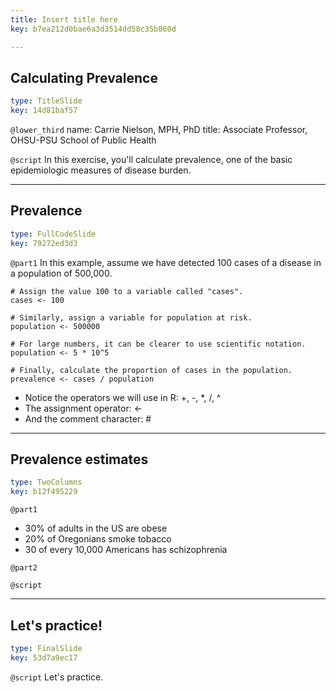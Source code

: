 ```yaml
---
title: Insert title here
key: b7ea212d0bae6a3d3514dd58c35b060d

---
```

## Calculating Prevalence

```yaml
type: TitleSlide
key: 14d81baf57
```





`@lower_third`
name: Carrie Nielson, MPH, PhD
title: Associate Professor, OHSU-PSU School of Public Health

`@script`
In this exercise, you'll calculate prevalence, one of the basic epidemiologic measures of disease burden.



---
## Prevalence

```yaml
type: FullCodeSlide
key: 79272ed3d3
```

`@part1`
In this example, assume we have detected 100 cases of a disease in a population of 500,000. 

```
# Assign the value 100 to a variable called "cases".
cases <- 100

# Similarly, assign a variable for population at risk.
population <- 500000

# For large numbers, it can be clearer to use scientific notation.
population <- 5 * 10^5

# Finally, calculate the proportion of cases in the population.
prevalence <- cases / population

```

- Notice the operators we will use in R:  +, -, *, /, ^
- The assignment operator: <- 
- And the comment character: #








---
## Prevalence estimates

```yaml
type: TwoColumns
key: b12f495229
```

`@part1`
- 30% of adults in the US are obese
- 20% of Oregonians smoke tobacco
- 30 of every 10,000 Americans has schizophrenia

`@part2`





`@script`




---
## Let's practice!

```yaml
type: FinalSlide
key: 53d7a9ec17
```






`@script`
Let's practice.


